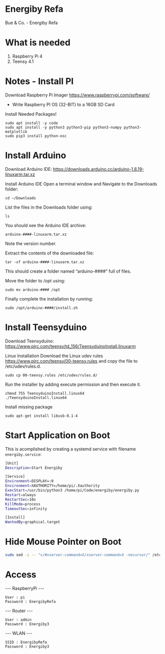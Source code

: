 # Energiby Refa
Bue &amp; Co. - Energiby Refa

# What is needed
1. Raspberry Pi 4
2. Teensy 4.1

# Notes - Install PI
Download Raspberry Pi Imager https://www.raspberrypi.com/software/
  - Write Raspberry PI OS (32-BIT) to a 16GB SD Card


Install Needed Packages!
```console
sudo apt install -y code
sudo apt install -y python3 python3-pip python3-numpy python3-matplotlib
sudo pip3 install python-osc
```

# Install Arduino
Download Arduino IDE: https://downloads.arduino.cc/arduino-1.8.19-linuxarm.tar.xz

Install Arduino IDE
Open a terminal window and Navigate to the Downloads folder:
```console
cd ~/Downloads
```

List the files in the Downloads folder using:
```console
ls
```

You should see the Arduino IDE archive:
```console
arduino-####-linuxarm.tar.xz
```
Note the version number.

Extract the contents of the downloaded file:
```console
tar -xf arduino-####-linuxarm.tar.xz
```
This should create a folder named “arduino-####” full of files.

Move the folder to /opt using:
```console
sudo mv arduino-#### /opt
```
Finally complete the installation by running:
```console
sudo /opt/arduino-####/install.sh
```

# Install Teensyduino
Download Teensyduino: https://www.pjrc.com/teensy/td_156/TeensyduinoInstall.linuxarm

Linux Installation
Download the Linux udev rules https://www.pjrc.com/teensy/00-teensy.rules and copy the file to /etc/udev/rules.d.
```console
sudo cp 00-teensy.rules /etc/udev/rules.d/
```
Run the installer by adding execute permission and then execute it.
```console
chmod 755 TeensyduinoInstall.linux64
./TeensyduinoInstall.linux64
```
Install missing package
```console
sudo apt-get install libusb-0.1-4
```

# Start Application on Boot
This is acomplished by creating a systemd service with filename ```energiby.service```:
```bash
[Unit]
Description=Start Energiby

[Service]
Environment=DISPLAY=:0
Environment=XAUTHORITY=/home/pi/.Xauthority
ExecStart=/usr/bin/python3 /home/pi/Code/energiby/energiby.py
Restart=always
RestartSec=10s
KillMode=process
TimeoutSec=infinity

[Install]
WantedBy=graphical.target
```

# Hide Mouse Pointer on Boot
```bash
sudo sed -i -- "s/#xserver-command=X/xserver-command=X -nocursor/" /etc/lightdm/lightdm.conf
```

# Access
--- RaspberryPi ---
```
User : pi
Password : EnergibyRefa
```
--- Router ---
```
User : admin
Password : Energiby3
```
--- WLAN ---
```
SSID : EnergibyRefa
Password : Energiby3
```
